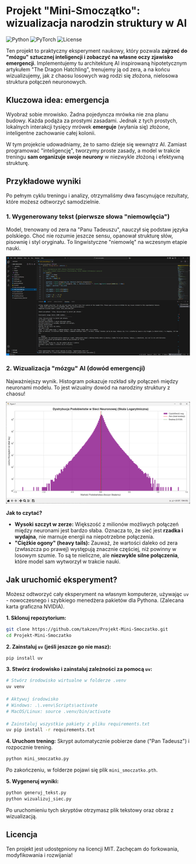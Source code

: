 # Projekt "Mini-Smoczątko": wizualizacja narodzin struktury w AI

![Python](https://img.shields.io/badge/Python-3.11-blue.svg)
![PyTorch](https://img.shields.io/badge/PyTorch-2.8.0-orange.svg)
![License](https://img.shields.io/badge/License-MIT-green.svg)

Ten projekt to praktyczny eksperyment naukowy, który pozwala **zajrzeć do "mózgu" sztucznej inteligencji i zobaczyć na własne oczy zjawisko emergencji**. Implementujemy tu architekturę AI inspirowaną hipotetycznym artykułem "The Dragon Hatchling", trenujemy ją od zera, a na końcu wizualizujemy, jak z chaosu losowych wag rodzi się złożona, nielosowa struktura połączeń neuronowych.

## Kluczowa idea: emergencja

Wyobraź sobie mrowisko. Żadna pojedyncza mrówka nie zna planu budowy. Każda podąża za prostymi zasadami. Jednak z tych prostych, lokalnych interakcji tysięcy mrówek **emerguje** (wyłania się) złożone, inteligentne zachowanie całej kolonii.

W tym projekcie udowadniamy, że to samo dzieje się wewnątrz AI. Zamiast programować "inteligencję", tworzymy proste zasady, a model w trakcie treningu **sam organizuje swoje neurony** w niezwykle złożoną i efektywną strukturę.

## Przykładowe wyniki

Po pełnym cyklu treningu i analizy, otrzymaliśmy dwa fascynujące rezultaty, które możesz odtworzyć samodzielnie.

### 1. Wygenerowany tekst (pierwsze słowa "niemowlęcia")

Model, trenowany od zera na "Panu Tadeuszu", nauczył się podstaw języka polskiego. Choć nie rozumie jeszcze sensu, opanował strukturę słów, pisownię i styl oryginału. To lingwistyczne "niemowlę" na wczesnym etapie nauki.

![Zrzut ekranu z wygenerowanym tekstem](images/wygenerowany_tekst.png)

### 2. Wizualizacja "mózgu" AI (dowód emergencji)

Najważniejszy wynik. Histogram pokazuje rozkład siły połączeń między neuronami modelu. To jest wizualny dowód na narodziny struktury z chaosu!

![Wynik analizy sieci neuronowej](images/analiza_wynik.png)

**Jak to czytać?**
-   **Wysoki szczyt w zerze:** Większość z milionów możliwych połączeń między neuronami jest bardzo słaba. Oznacza to, że sieć jest **rzadka i wydajna**, nie marnuje energii na niepotrzebne połączenia.
-   **"Ciężkie ogony" (heavy tails):** Zauważ, że wartości daleko od zera (zwłaszcza po prawej) występują znacznie częściej, niż powinny w losowym szumie. To są te nieliczne, ale **niezwykle silne połączenia**, które model sam wytworzył w trakcie nauki.

## Jak uruchomić eksperyment?

Możesz odtworzyć cały eksperyment na własnym komputerze, używając `uv` - nowoczesnego i szybkiego menedżera pakietów dla Pythona. (Zalecana karta graficzna NVIDIA).

**1. Sklonuj repozytorium:**
```bash
git clone https://github.com/takzen/Projekt-Mini-Smoczatko.git
cd Projekt-Mini-Smoczatko
```

**2. Zainstaluj `uv` (jeśli jeszcze go nie masz):**
```bash
pip install uv
```

**3. Stwórz środowisko i zainstaluj zależności za pomocą `uv`:**
```bash
# Stwórz środowisko wirtualne w folderze .venv
uv venv

# Aktywuj środowisko
# Windows: .\.venv\Scripts\activate
# MacOS/Linux: source .venv/bin/activate

# Zainstaluj wszystkie pakiety z pliku requirements.txt
uv pip install -r requirements.txt
```

**4. Uruchom trening:**
Skrypt automatycznie pobierze dane ("Pan Tadeusz") i rozpocznie trening.
```bash
python mini_smoczatko.py
```
Po zakończeniu, w folderze pojawi się plik `mini_smoczatko.pth`.

**5. Wygeneruj wyniki:**
```bash
python generuj_tekst.py
python wizualizuj_siec.py
```
Po uruchomieniu tych skryptów otrzymasz plik tekstowy oraz obraz z wizualizacją.

## Licencja
Ten projekt jest udostępniony na licencji MIT. Zachęcam do forkowania, modyfikowania i rozwijania!